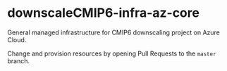 # downscaleCMIP6-infra-az-core

General managed infrastructure for CMIP6 downscaling project on Azure Cloud.

Change and provision resources by opening Pull Requests to the `master` branch.
